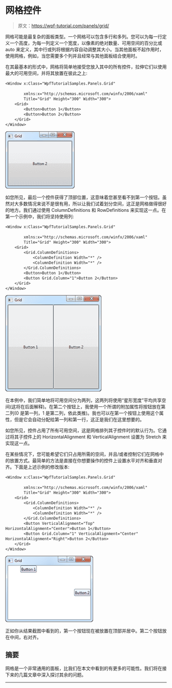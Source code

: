 # 网格控件

> 原文：<https://wpf-tutorial.com/panels/grid/>

网格可能是最复杂的面板类型。一个网格可以包含多行和多列。您可以为每一行定义一个高度，为每一列定义一个宽度，以像素的绝对数量、可用空间的百分比或 auto 来定义，其中行或列将根据内容自动调整其大小。当其他面板不起作用时，使用网格，例如，当您需要多个列并且经常与其他面板结合使用时。

在其最基本的形式中，网格将简单地接受您放入其中的所有控件，拉伸它们以使用最大的可用空间，并将其放置在彼此之上:

```
<Window x:Class="WpfTutorialSamples.Panels.Grid"

        xmlns:x="http://schemas.microsoft.com/winfx/2006/xaml"
        Title="Grid" Height="300" Width="300">
    <Grid>
		<Button>Button 1</Button>
		<Button>Button 2</Button>
	</Grid>
</Window>
```

![](img/6da3e8d42b1f501088524a9149595009.png "A simple Grid")

如您所见，最后一个控件获得了顶部位置，这意味着您甚至看不到第一个按钮。虽然对大多数情况来说不是很有用，所以让我们试着划分空间，这正是网格做得很好的地方。我们通过使用 ColumnDefinitions 和 RowDefinitions 来实现这一点。在第一个示例中，我们将坚持使用列:

```
<Window x:Class="WpfTutorialSamples.Panels.Grid"

        xmlns:x="http://schemas.microsoft.com/winfx/2006/xaml"
        Title="Grid" Height="300" Width="300">
    <Grid>
		<Grid.ColumnDefinitions>
			<ColumnDefinition Width="*" />
			<ColumnDefinition Width="*" />
		</Grid.ColumnDefinitions>
		<Button>Button 1</Button>
		<Button Grid.Column="1">Button 2</Button>
	</Grid>
</Window>
```

<input type="hidden" name="IL_IN_ARTICLE"> ![](img/53e6f7c2b268ddbb27982295d0793c49.png "A Grid divided into two columns")

在本例中，我们简单地将可用空间分为两列，这两列将使用“星形宽度”平均共享空间(这将在后面解释)。在第二个按钮上，我使用一个所谓的附加属性将按钮放在第二列(0 是第一列，1 是第二列，依此类推)。我也可以在第一个按钮上使用这个属性，但是它会自动分配给第一列和第一行，这正是我们在这里想要的。

如您所见，控件占用了所有可用空间，这是网格排列其子控件时的默认行为。它通过将其子控件上的 HorizontalAlignment 和 VerticalAlignment 设置为 Stretch 来实现这一点。

在某些情况下，您可能希望它们只占用所需的空间，并且/或者控制它们在网格中的放置方式。最简单的方法是直接在你想要操作的控件上设置水平对齐和垂直对齐。下面是上述示例的修改版本:

```
<Window x:Class="WpfTutorialSamples.Panels.Grid"

        xmlns:x="http://schemas.microsoft.com/winfx/2006/xaml"
        Title="Grid" Height="300" Width="300">
    <Grid>
		<Grid.ColumnDefinitions>
			<ColumnDefinition Width="*" />
			<ColumnDefinition Width="*" />
		</Grid.ColumnDefinitions>		
		<Button VerticalAlignment="Top" HorizontalAlignment="Center">Button 1</Button>
		<Button Grid.Column="1" VerticalAlignment="Center" HorizontalAlignment="Right">Button 2</Button>
	</Grid>
</Window>
```

![](img/d7082882859093aa8464f461ddd22e81.png "A Grid divided into two columns with custom alignment on the child controls")

正如你从结果截图中看到的，第一个按钮现在被放置在顶部并居中。第二个按钮放在中间，右对齐。

## 摘要

网格是一个非常通用的面板，比我们在本文中看到的有更多的可能性。我们将在接下来的几篇文章中深入探讨其余的问题。

* * *